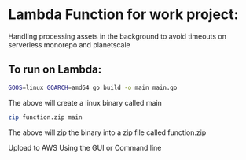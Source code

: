 # Lambda Function for work project:

Handling processing assets in the background to avoid timeouts on serverless monorepo and planetscale

## To run on Lambda:

```bash
GOOS=linux GOARCH=amd64 go build -o main main.go
```

The above will create a linux binary called main

```bash
zip function.zip main
```

The above will zip the binary into a zip file called function.zip

Upload to AWS Using the GUI or Command line
